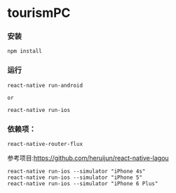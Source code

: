 # tourismPC


### 安装
```
npm install
```
### 运行
```
react-native run-android

or

react-native run-ios
```

### 依赖项：
```
react-native-router-flux
```


参考项目:https://github.com/heruijun/react-native-lagou

```
react-native run-ios --simulator "iPhone 4s"
react-native run-ios --simulator "iPhone 5"
react-native run-ios --simulator "iPhone 6 Plus"

```